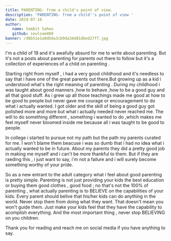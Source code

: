 ```yaml
---
title: PARENTING- from a child's point of view.
description: 'PARENTING- from a child''s point of view '
date: 2019-07-16
author: 
   name: Sambit Sahoo
   github: soulsam480 
banner: /d0b51e1a0db9a3cb9da34d81dbed27ff.jpg
---
```

I'm a child of 19 and it's awafully absurd for me to write about parenting. But it's not a posts about parenting for parents out there to follow but it's a collection of experiences of a child on parenting .





Starting right from myself , i had a very good childhood and it's needless to say that i have one of the great parents out there.But growing up as a kid i understood what's the right meaning of parenting . During my childhood i was taught about good manners ,how to behave ,how to be a good guy and all that good stuff. As i grew up all those teachings made me good at how to be good to people but never gave me courage or encouragement to do what i actually wanted. I got older and the skill of being a good guy got polished more and more but what i actually needed never reached me. The will to do something different , something i wanted to do ,which makes me feel myself never bloomed inside me because all i was taught to be good to people.





In college i started to pursue not my path but the path my parents curated for me. I won't blame them beacuse i was so dumb that i had no idea what i actually wanted to be in future. About my parents they did a pretty good job in making me myself and i can't be more thankful to them. But if they are raeding this , i just want to say, i'm not a failure and i will surely become something worthy of your pride.





So as a new entrant to the adult category what i feel about good parenting is pretty simple. Parenting is not just providing your kids the best education or buying them good clothes , good food ; no that's not the 100% of parenting , what actually parenting is to BELIEVE on the capabilities of your kids. Every parent should belive that his/her kids can do anything in the world. Never stop them from doing what they want. That doesn't mean you won't guide them. Just make your kids feel that they have the capability to acomplish everything. And the most important thing , never stop BELIEVING on you children.





Thank you for reading and reach me on social media if you have anything to say.
